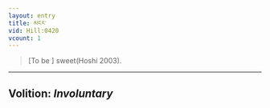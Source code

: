 ```yaml
---
layout: entry
title: མངར་
vid: Hill:0420
vcount: 1
---
```

> [To be ] sweet(Hoshi 2003)\.

---
Volition: _Involuntary_
---

